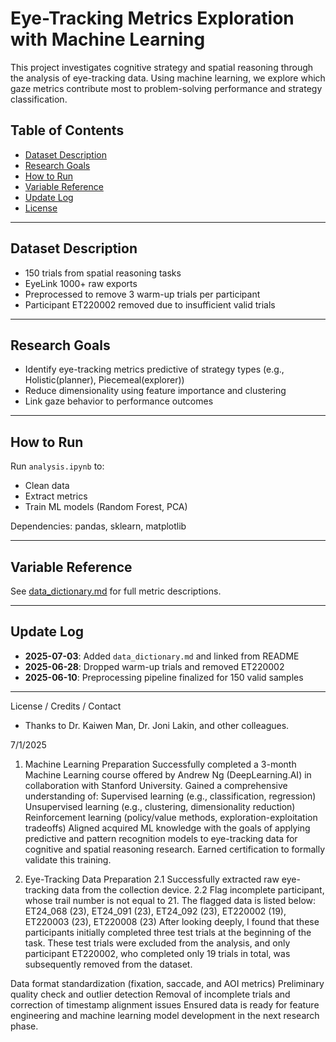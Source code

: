 # Eye-Tracking Metrics Exploration with Machine Learning

This project investigates cognitive strategy and spatial reasoning through the analysis of eye-tracking data. Using machine learning, we explore which gaze metrics contribute most to problem-solving performance and strategy classification.

## Table of Contents
- [Dataset Description](#dataset-description)
- [Research Goals](#research-goals)
- [How to Run](#how-to-run)
- [Variable Reference](#variable-reference)
- [Update Log](#update-log)
- [License](#license)

---------------------------------------------------------------------------------------------------------------------------------------------------------------------

## Dataset Description

- 150 trials from spatial reasoning tasks
- EyeLink 1000+ raw exports
- Preprocessed to remove 3 warm-up trials per participant
- Participant ET220002 removed due to insufficient valid trials

---------------------------------------------------------------------------------------------------------------------------------------------------------------------

## Research Goals

- Identify eye-tracking metrics predictive of strategy types (e.g., Holistic(planner), Piecemeal(explorer))
- Reduce dimensionality using feature importance and clustering
- Link gaze behavior to performance outcomes

---------------------------------------------------------------------------------------------------------------------------------------------------------------------

## How to Run

Run `analysis.ipynb` to:
- Clean data
- Extract metrics
- Train ML models (Random Forest, PCA)

Dependencies: pandas, sklearn, matplotlib

---------------------------------------------------------------------------------------------------------------------------------------------------------------------

## Variable Reference

See [data_dictionary.md](./data_dictionary.md) for full metric descriptions.

---------------------------------------------------------------------------------------------------------------------------------------------------------------------

## Update Log

- **2025-07-03**: Added `data_dictionary.md` and linked from README
- **2025-06-28**: Dropped warm-up trials and removed ET220002
- **2025-06-10**: Preprocessing pipeline finalized for 150 valid samples

---------------------------------------------------------------------------------------------------------------------------------------------------------------------

License / Credits / Contact

- Thanks to Dr. Kaiwen Man, Dr. Joni Lakin, and other colleagues.



7/1/2025
1. Machine Learning Preparation
Successfully completed a 3-month Machine Learning course offered by Andrew Ng (DeepLearning.AI) in collaboration with Stanford University.
Gained a comprehensive understanding of:
  Supervised learning (e.g., classification, regression)
  Unsupervised learning (e.g., clustering, dimensionality reduction)
  Reinforcement learning (policy/value methods, exploration-exploitation tradeoffs)
Aligned acquired ML knowledge with the goals of applying predictive and pattern recognition models to eye-tracking data for cognitive and spatial reasoning research.
Earned certification to formally validate this training.

2. Eye-Tracking Data Preparation
  2.1 Successfully extracted raw eye-tracking data from the collection device.
  2.2 Flag incomplete participant, whose trail number is not equal to 21. The flagged data is listed below:
    ET24_068 (23), ET24_091 (23), ET24_092 (23), ET220002 (19), ET220003 (23), ET220008 (23)
  After looking deeply, I found that these participants initially completed three test trials at the beginning of the task. These test trials were excluded from the analysis, and only participant ET220002, who completed only 19 trials in total, was subsequently removed from the dataset.

Data format standardization (fixation, saccade, and AOI metrics)
Preliminary quality check and outlier detection
Removal of incomplete trials and correction of timestamp alignment issues
Ensured data is ready for feature engineering and machine learning model development in the next research phase.
